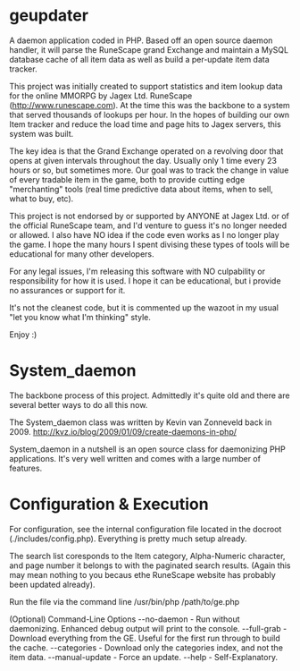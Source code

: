 geupdater
=========

A daemon application coded in PHP. Based off an open source daemon handler, it will parse the RuneScape grand Exchange 
and maintain a MySQL database cache of all item data as well as build a per-update item data tracker.

This project was initially created to support statistics and item lookup data for the online MMORPG by Jagex Ltd.
RuneScape (http://www.runescape.com). At the time this was the backbone to a system that served thousands of lookups per hour.
In the hopes of building our own Item tracker and reduce the load time and page hits to Jagex servers, this system was built.

The key idea is that the Grand Exchange operated on a revolving door that opens at given intervals throughout the day. Usually
only 1 time every 23 hours or so, but sometimes more. Our goal was to track the change in value of every tradable item in the game,
both to provide cutting edge "merchanting" tools (real time predictive data about items, when to sell, what to buy, etc).

This project is not endorsed by or supported by ANYONE at Jagex Ltd. or of the official RuneScape team, and I'd venture to guess 
it's no longer needed or allowed. I also have NO idea if the code even works as I no longer play the game. I hope the many hours 
I spent divising these types of tools will be educational for many other developers.

For any legal issues, I'm releasing this software with NO culpability or responsibility for how it is used. I hope it can 
be educational, but i provide no assurances or support for it.

It's not the cleanest code, but it is commented up the wazoot in my usual "let you know what I'm thinking" style. 

Enjoy :)

System_daemon
=============
The backbone process of this project. Admittedly it's quite old and there are several better ways to do all this now.

The System_daemon class was written by Kevin van Zonneveld back in 2009.
http://kvz.io/blog/2009/01/09/create-daemons-in-php/

System_daemon in a nutshell is an open source class for daemonizing PHP applications. It's very well written and comes 
with a large number of features.

Configuration & Execution
==========================

For configuration, see the internal configuration file located in the docroot (./includes/config.php). Everything is pretty
much setup already.

The search list coresponds to the Item category, Alpha-Numeric character, and page number it belongs to with the paginated 
search results. (Again this may mean nothing to you becaus ethe RuneScape website has probably been updated already).

Run the file via the command line
/usr/bin/php /path/to/ge.php

(Optional) Command-Line Options
--no-daemon     - Run without daemonizing. Enhanced debug output will print to the console.
--full-grab     - Download everything from the GE. Useful for the first run through to build the cache.
--categories    - Download only the categories index, and not the item data.
--manual-update - Force an update.
--help          - Self-Explanatory.


